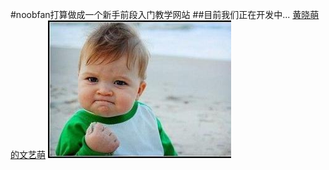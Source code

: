 #noobfan打算做成一个新手前段入门教学网站
##目前我们正在开发中...
[黄晓萌的文艺萌](http://www.huangxiaomeng.top)
![fitting](/lib/img/fitting.jpg)